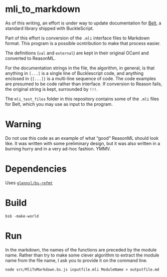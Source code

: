 # mli\_to\_markdown

As of this writing, an effort is under way to update documentation for [Belt](https://bucklescript.github.io/bucklescript/api/Belt.html), a standard library shipped with BuckleScript.

Part of this effort is conversion of the `.mli` interface files to Markdown format. This program is a possible ocntribution to make that process easier.

The definitions (`val` and `external`) are kept in their original OCaml and converted to ReasonML.

For the documentation strings in the file, the algorithm, in general, is that anything in `[...]` is a single line of Bucklescript code, and anything enclosed in `{[...]}` is a multi-line sequence of code. The code examples are presumed to be code rather than interface. If conversion to Reason fails, the original string is kept, surrounded by `!!!`.

The `mli_test_files` folder in this repository contains some of the `.mli` files for Belt, which you may use as input to the program.

# Warning

Do not use this code as an example of what “good“ ReasonML should look like. It was written with some preliminary design, but it was also written in a burning hurry and in a very ad-hoc fashion. YMMV.

# Dependencies

Uses [`glennsl/bs-refmt`](https://github.com/glennsl/bs-refmt)

# Build
```
bsb -make-world
```

# Run

In the markdown, the names of the functions are preceded by the module name. Rather than try to make some clever algorithm to extract the module name from the file name, I ask you to provide it on the command line.

```
node src/MliToMarkdown.bs.js inputfile.mli ModuleName > outputfile.md
```
